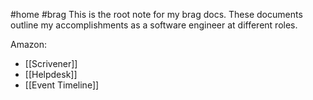 #home #brag
This is the root note for my brag docs. These documents outline my accomplishments as a software engineer at different roles. 

Amazon:
* [[Scrivener]]
* [[Helpdesk]]
* [[Event Timeline]]
